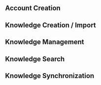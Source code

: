 
## Account Creation


## Knowledge Creation / Import


## Knowledge Management


## Knowledge Search


## Knowledge Synchronization